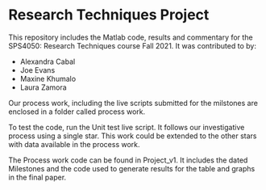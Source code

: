 # Research Techniques Project
This repository includes the Matlab code, results and commentary for the SPS4050: Research Techniques course Fall 2021. It was contributed to by:
- Alexandra Cabal
- Joe Evans
- Maxine Khumalo
- Laura Zamora

Our process work, including the live scripts submitted for the milstones are enclosed in a folder called process work.

To test the code, run the Unit test live script. It follows our investigative process using a single star. This work could be extended to the other stars with data available in the process work. 

The Process work code can be found in Project_v1. It includes the dated Milestones and the code used to generate results for the table and graphs in the final paper.
